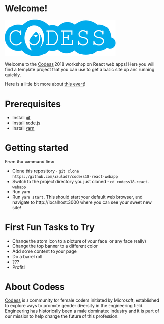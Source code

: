 # Welcome! 

![codess logo](/public/codess-logo.png)

Welcome to the [Codess](https://codess.net/) 2018 workshop on React web apps! Here you will find a template project that you can use to get a basic site up and running quickly.

Here is a little bit more about [this event](https://boscodess18.splashthat.com/)!

# Prerequisites

- Install [git](https://git-scm.org/downloads)
- Install [node.js](https://nodejs.org/en/download/)
- Install [yarn](https://yarnpkg.com/lang/en/docs/install/)

# Getting started

From the command line:

- Clone this repository - `git clone https://github.com/azulad7/codess18-react-webapp`
- Switch to the project directory you just cloned - `cd codess18-react-webapp`
- Run `yarn`
- Run `yarn start`. This should start your default web browser, and navigate to http://localhost:3000 where you can see your sweet new site!

# First Fun Tasks to Try

- Change the atom icon to a picture of your face (or any face really)
- Change the top banner to a different color 
- Add some content to your page
- Do a barrel roll
- ???
- Profit!

# About Codess

[Codess](www.codess.net/about-codess) is a community for female coders initiated by Microsoft, established to explore ways to promote gender diversity in the engineering field.
Engineering has historically been a male dominated industry and it is part of our mission to help change the future of this profession.
